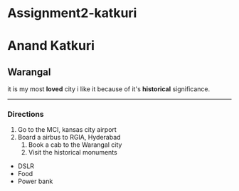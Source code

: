 # Assignment2-katkuri
# Anand Katkuri
## Warangal
it is my most **loved** city i like it because of it's **historical** significance.

---

### Directions

1. Go to the MCI, kansas city airport   
2. Board a airbus to RGIA, Hyderabad       
    1. Book a cab to the Warangal city
    2. Visit the historical monuments
* DSLR
* Food
* Power bank


